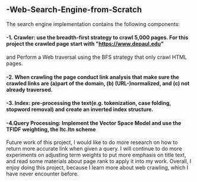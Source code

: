 ## -Web-Search-Engine-from-Scratch
The search engine implementation contains the following components:
#### -1. Crawler: use the breadth-first strategy to crawl 5,000 pages. For this project the crawled page start with "https://www.depaul.edu" 
and Perform a Web traversal using the BFS strategy that only crawl HTML pages.
#### -2. When crawling the page conduct link analysis that make sure the crawled links are (a)part of the domain, (b) (URL-)normalized, and (c)  not already traversed.
#### -3. Index: pre-processing the text(e.g. tokenization, case folding, stopword removal) and create an inverted index structure.
#### -4.Query Processing: Implement the Vector Space Model and use the TFIDF weighting, the ltc.ltn scheme 

Future work of this project, I would like to do more research on how to return more accurate link when given a query. I will continue to do more experiments on adjusting term weights to put more emphasis on title text, and read some materials about page rank to apply it into my work. Overall, I enjoy doing this project, because I learn more about web crawling, which I have never encounter before.
